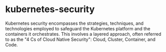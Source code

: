 # kubernetes-security
Kubernetes security encompasses the strategies, techniques, and technologies employed to safeguard the Kubernetes platform and the containers it orchestrates. This involves a layered approach, often referred to as the "4 Cs of Cloud Native Security": Cloud, Cluster, Container, and Code. 
